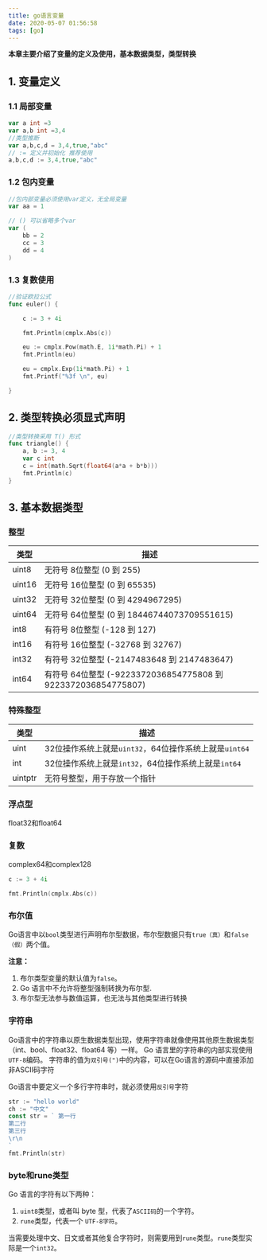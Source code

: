 ```yaml
---
title: go语言变量
date: 2020-05-07 01:56:58
tags: [go]
---
```


**本章主要介绍了变量的定义及使用，基本数据类型，类型转换**

<!-- more -->

## 1. 变量定义

### 1.1 局部变量

```go
var a int =3
var a,b int =3,4
//类型推断
var a,b,c,d = 3,4,true,"abc"
// := 定义并初始化 推荐使用
a,b,c,d := 3,4,true,"abc"
```

### 1.2 包内变量

```go
//包内部变量必须使用var定义，无全局变量
var aa = 1

// () 可以省略多个var
var (
	bb = 2
	cc = 3
	dd = 4
)
```

### 1.3 复数使用

```go
//验证欧拉公式
func euler() {

	c := 3 + 4i

	fmt.Println(cmplx.Abs(c))

	eu := cmplx.Pow(math.E, 1i*math.Pi) + 1
	fmt.Println(eu)

	eu = cmplx.Exp(1i*math.Pi) + 1
	fmt.Printf("%3f \n", eu)

}
```

## 2. 类型转换必须显式声明

```go
//类型转换采用 T() 形式
func triangle() {
	a, b := 3, 4
	var c int
	c = int(math.Sqrt(float64(a*a + b*b)))
	fmt.Println(c)
}
```

## 3. 基本数据类型

### 整型

| 类型   | 描述                                                         |
| ------ | ------------------------------------------------------------ |
| uint8  | 无符号 8位整型 (0 到 255)                                    |
| uint16 | 无符号 16位整型 (0 到 65535)                                 |
| uint32 | 无符号 32位整型 (0 到 4294967295)                            |
| uint64 | 无符号 64位整型 (0 到 18446744073709551615)                  |
| int8   | 有符号 8位整型 (-128 到 127)                                 |
| int16  | 有符号 16位整型 (-32768 到 32767)                            |
| int32  | 有符号 32位整型 (-2147483648 到 2147483647)                  |
| int64  | 有符号 64位整型 (-9223372036854775808 到 9223372036854775807) |

### 特殊整型

| 类型    | 描述                                                   |
| ------- | ------------------------------------------------------ |
| uint    | 32位操作系统上就是`uint32`，64位操作系统上就是`uint64` |
| int     | 32位操作系统上就是`int32`，64位操作系统上就是`int64`   |
| uintptr | 无符号整型，用于存放一个指针                           |

### 浮点型

float32和float64

### 复数

complex64和complex128

```go
c := 3 + 4i

fmt.Println(cmplx.Abs(c))
```

### 布尔值

Go语言中以`bool`类型进行声明布尔型数据，布尔型数据只有`true（真）`和`false（假）`两个值。

**注意：**

1. 布尔类型变量的默认值为`false`。
2. Go 语言中不允许将整型强制转换为布尔型.
3. 布尔型无法参与数值运算，也无法与其他类型进行转换

### 字符串

Go语言中的字符串以原生数据类型出现，使用字符串就像使用其他原生数据类型（int、bool、float32、float64 等）一样。 Go 语言里的字符串的内部实现使用`UTF-8`编码。 字符串的值为`双引号(")`中的内容，可以在Go语言的源码中直接添加非ASCII码字符

Go语言中要定义一个多行字符串时，就必须使用`反引号`字符

```go
str := "hello world"
ch := "中文"
const str = ` 第一行
第二行
第三行
\r\n
`
fmt.Println(str)
```

### byte和rune类型

Go 语言的字符有以下两种：

1. `uint8`类型，或者叫 byte 型，代表了`ASCII码`的一个字符。
2. `rune`类型，代表一个 `UTF-8字符`。

当需要处理中文、日文或者其他复合字符时，则需要用到`rune`类型。`rune`类型实际是一个`int32`。